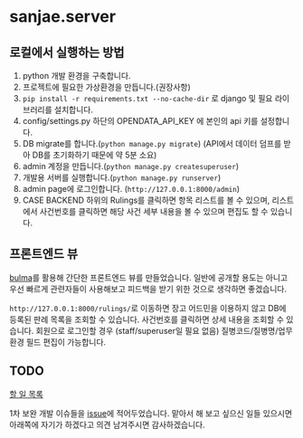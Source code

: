 # sanjae.server

## 로컬에서 실행하는 방법

1. python 개발 환경을 구축합니다.
2. 프로젝트에 필요한 가상환경을 만듭니다.(권장사항)
3. `pip install -r requirements.txt --no-cache-dir` 로 django 및 필요 라이브러리를 설치합니다.
4. config/settings.py 하단의 OPENDATA_API_KEY 에 본인의 api 키를 설정합니다.
5. DB migrate를 합니다.(`python manage.py migrate`) (API에서 데이터 덤프를 받아 DB를 초기화하기 때문에 약 5분 소요)
6. admin 계정을 만듭니다.(`python manage.py createsuperuser`)
7. 개발용 서버를 실행합니다.(`python manage.py runserver`)
8. admin page에 로그인합니다. (`http://127.0.0.1:8000/admin`)
9. CASE BACKEND 하위의 Rulings를 클릭하면 항목 리스트를 볼 수 있으며, 리스트에서 사건번호를 클릭하면 해당 사건 세부 내용을 볼 수 있으며 편집도 할 수 있습니다.

## 프론트엔드 뷰

[bulma](https://bulma.io/)를 활용해 간단한 프론트엔드 뷰를 만들었습니다. 일반에 공개할 용도는 아니고 우선 빠르게 관련자들이 사용해보고 피드백을 받기 위한 것으로 생각하면 좋겠습니다.

`http://127.0.0.1:8000/rulings/`로 이동하면 장고 어드민을 이용하지 않고 DB에 등록된 판례 목록을 조회할 수 있습니다. 사건번호를 클릭하면 상세 내용을 조회할 수 있습니다. 회원으로 로그인할 경우 (staff/superuser일 필요 없음) 질병코드/질병명/업무환경 필드 편집이 가능합니다.

## TODO

[할 일 목록](https://github.com/Code-for-Korea/sanjae.server/projects/1)

1차 보완 개발 이슈들을 [issue](https://github.com/Code-for-Korea/sanjae.server/issues)에 적어두었습니다. 맡아서 해 보고 싶으신 일들 있으시면 아래쪽에 자기가 하겠다고 의견 남겨주시면 감사하겠습니다.
